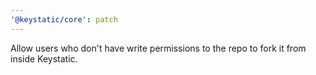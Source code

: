 ```yaml
---
'@keystatic/core': patch
---
```


Allow users who don't have write permissions to the repo to fork it from inside
Keystatic.
